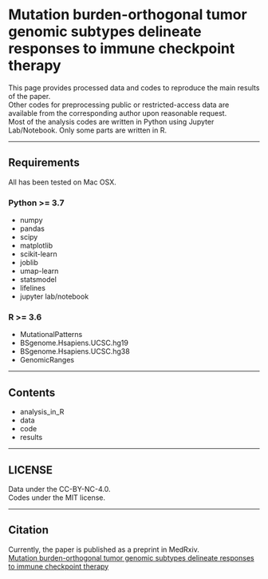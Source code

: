 # Mutation burden-orthogonal tumor genomic subtypes delineate responses to immune checkpoint therapy

This page provides processed data and codes to reproduce the main results of the paper.   
Other codes for preprocessing public or restricted-access data are available from the corresponding author upon reasonable request.  
Most of the analysis codes are written in Python using Jupyter Lab/Notebook. Only some parts are written in R.
___
## Requirements
All has been tested on Mac OSX.
### Python >= 3.7
- numpy
- pandas
- scipy
- matplotlib
- scikit-learn
- joblib
- umap-learn
- statsmodel
- lifelines
- jupyter lab/notebook
### R >= 3.6
- MutationalPatterns
- BSgenome.Hsapiens.UCSC.hg19
- BSgenome.Hsapiens.UCSC.hg38
- GenomicRanges  
___
## Contents
- analysis_in_R
- data
- code
- results 
___
## LICENSE
Data under the CC-BY-NC-4.0.  
Codes under the MIT license.
___
## Citation
Currently, the paper is published as a preprint in MedRxiv.  
[Mutation burden-orthogonal tumor genomic subtypes delineate responses to immune checkpoint therapy](https://www.medrxiv.org/content/10.1101/2021.10.03.21264330v2)

